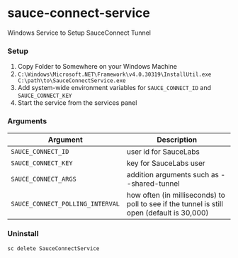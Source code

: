 sauce-connect-service
=====================

Windows Service to Setup SauceConnect Tunnel

### Setup
1. Copy Folder to Somewhere on your Windows Machine
2. `C:\Windows\Microsoft.NET\Framework\v4.0.30319\InstallUtil.exe C:\path\to\SauceConnectService.exe`
3. Add system-wide environment variables for `SAUCE_CONNECT_ID` and `SAUCE_CONNECT_KEY`
4. Start the service from the services panel

### Arguments
|Argument|Description|
|----|-------|
| `SAUCE_CONNECT_ID` | user id for SauceLabs |
| `SAUCE_CONNECT_KEY` | key for SauceLabs user |
| `SAUCE_CONNECT_ARGS` | addition arguments such as --shared-tunnel |
| `SAUCE_CONNECT_POLLING_INTERVAL` | how often (in milliseconds) to poll to see if the tunnel is still open (default is 30,000) |

### Uninstall
`sc delete SauceConnectService`

